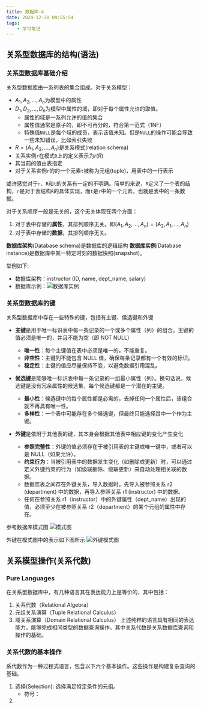 ```yaml
---
title: 数据库-4
date: 2024-12-20 09:55:54
tags:
    - 学习笔记
---
```


## 关系型数据库的结构(语法)

### 关系型数据库基础介绍

关系型数据库由一系列表的集合组成。对于关系模型：

- $A_1, A_2,..., A_n$为模型中的属性
- $D_1, D_2,..., D_n$为模型中属性的域，即对于每个属性允许的取值。
  - 属性的域是一系列允许的值的集合
  - 属性值通常是原子的，即不可再分的，符合第一范式（1NF）
  - 特殊值`NULL`是每个域的成员，表示该值未知。但是`NULL`的操作可能会导致一些未知错误，比如索引失败
- $R=(A_1, A_2,..., A_n)$是关系模式(relation schema)
- 关系实例`r`在模式`R`上的定义表示为$r(R)$
- 其当前的值由表指定
- 对于关系实例`r`的的一个元素`t`被称为元组(tuple)，用表中的一行表示
  
或许感觉对于`r`、`R`和`t`的关系有一定的不明确。简单的来说，`R`定义了一个表的结构，`r`是对于表结构`R`的具体实现，而`t`是`r`中的一个元素，也就是表中的一条数据。

对于关系顺序一般是无关的，这个无关体现在两个方面：

1. 对于表中存储的**属性**，其排列顺序无关。即$(A_1, A_2,..., A_n) = (A_2, A_1,..., A_n)$
2. 对于表中存储的**数据**，其排列顺序无关。

**数据库架构**(Database schema)是数据库的逻辑结构
**数据库实例**(Database instance)是数据库中某一特定时刻的数据快照(snapshot)。

举例如下:

- 数据库架构：instructor (ID, name, dept_name, salary)
- 数据库示例：![数据库实例](/img/数据库(4)/数据库实例.png)


### 关系型数据库的键

关系型数据库中存在一些特殊的键，包括有主键、侯选键和外键

- **主键**是用于唯一标识表中每一条记录的一个或多个属性（列）的组合。主键的值必须是唯一的，并且不能为空（即 NOT NULL）
  - **唯一性**：每个主键值在表中必须是唯一的，不能重复。
  - **非空性**：主键列不能包含 NULL 值，确保每条记录都有一个有效的标识。
  - **稳定性**：主键的值应尽量保持不变，以避免数据引用混乱。
- **候选键**是能够唯一标识表中每一条记录的一组最小属性（列）。换句话说，候选键是没有冗余属性的候选集，每个候选键都是一个潜在的主键。
  - **最小性**：候选键中的每个属性都是必需的，去掉任何一个属性后，该组合就不再具有唯一性。
  - **多样性**：一个表中可能存在多个候选键，但最终只能选择其中一个作为主键。

- **外键**是依附于其他表的键，其本身会根据其他表中相应键的变化产生变化
  - **参照完整性**：外键的值必须存在于被引用表的主键或唯一键中，或者可以是 NULL（如果允许）。
  - **约束行为**：当被引用表中的数据发生变化（如删除或更新）时，可以通过定义外键约束的行为（如级联删除、级联更新）来自动处理相关联的数据。
  - 数据库表之间存在外键关系，导入数据时，先导入被参照关系 r2 (department) 中的数据，再导入参照关系 r1 (instructor) 中的数据。
  - 任何在参照关系 r1（instructor）中的外键属性（dept_name）出现的值，必须至少在被参照关系 r2（department）的某个元组的属性中存在。

参考数据库模式图
![模式图](/img/数据库(4)/模式图.png)

外键在模式图中的表示如下图所示
![外键模式图](/img/数据库(4)/外键模式图.png)

## 关系模型操作(关系代数)

### Pure Languages

在关系型数据库中，有几种语言其在表达能力上是等价的，其中包括：

1. 关系代数（Relational Algebra）
2. 元组关系演算（Tuple Relational Calculus）
3. 域关系演算（Domain Relational Calculus）
上述纯粹的语言具有相同的表达能力，能够完成相同类型的数据查询操作。其中关系代数是关系数据库查询和操作的基础。

### 关系代数的基本操作

系代数作为一种过程式语言，包含以下六个基本操作。这些操作是构建复杂查询的基础。

1. 选择(Selection): 选择满足特定条件的元组。
   - 符号： 
2. 